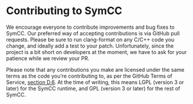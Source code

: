 # Contributing to SymCC

We encourage everyone to contribute improvements and bug fixes to SymCC. Our
preferred way of accepting contributions is via GitHub pull requests. Please be
sure to run clang-format on any C/C++ code you change, and ideally add a test to
your patch. Unfortunately, since the project is a bit short on developers at the
moment, we have to ask for your patience while we review your PR.

Please note that any contributions you make are licensed under the same terms as
the code you're contributing to, as per the GitHub Terms of Service, [section
D.6](https://docs.github.com/en/site-policy/github-terms/github-terms-of-service#6-contributions-under-repository-license).
At the time of writing, this means LGPL (version 3 or later) for the SymCC
runtime, and GPL (version 3 or later) for the rest of SymCC.
